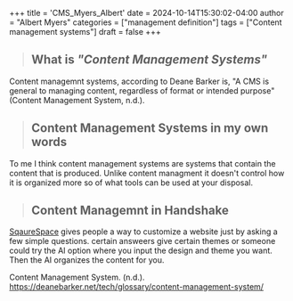 +++
title = 'CMS_Myers_Albert'
date = 2024-10-14T15:30:02-04:00
author = "Albert Myers"
categories = ["management definition"]
tags = ["Content management systems"]
draft = false
+++

> ## **What is** *"Content Management Systems"*

Content managemnt systems, according to Deane Barker is, "A CMS is general to managing content, regardless of format or intended purpose" (Content Management System, n.d.).

> ## **Content Management Systems in my own words**

To me I think content management systems are systems that contain the content that is produced. Unlike content managment it doesn't control how it is organized more so of what tools can be used at your disposal.

> ## **Content Managemnt in Handshake**

[SqaureSpace](https://www.squarespace.com/templates) gives people a way to customize a website just by asking a few simple questions. certain answeers give certain themes or someone could try the AI option where you input the design and theme you want. Then the AI organizes the content for you.


Content Management System. (n.d.). https://deanebarker.net/tech/glossary/content-management-system/
